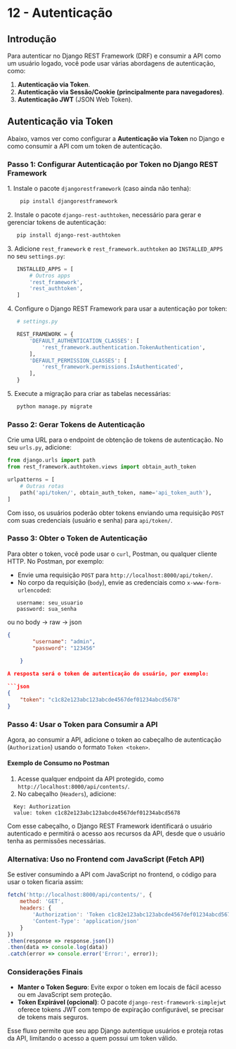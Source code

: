 # 12 - **Autenticação**

## Introdução

Para autenticar no Django REST Framework (DRF) e consumir a API como um usuário logado, você pode usar várias abordagens de autenticação, como:

1. **Autenticação via Token**.
2. **Autenticação via Sessão/Cookie (principalmente para navegadores)**.
3. **Autenticação JWT** (JSON Web Token).

## Autenticação via Token

Abaixo, vamos ver como configurar a **Autenticação via Token** no Django e como consumir a API com um token de autenticação.

### Passo 1: Configurar Autenticação por Token no Django REST Framework

1\. Instale o pacote `djangorestframework` (caso ainda não tenha):

```bash
    pip install djangorestframework
```

2\. Instale o pacote `django-rest-authtoken`, necessário para gerar e gerenciar tokens de autenticação:

```bash
   pip install django-rest-authtoken
```

3\. Adicione `rest_framework` e `rest_framework.authtoken` ao `INSTALLED_APPS` no seu `settings.py`:

```python
   INSTALLED_APPS = [
       # Outros apps
       'rest_framework',
       'rest_authtoken',
   ]
```

4\. Configure o Django REST Framework para usar a autenticação por token:

```python
   # settings.py

   REST_FRAMEWORK = {
       'DEFAULT_AUTHENTICATION_CLASSES': [
           'rest_framework.authentication.TokenAuthentication',
       ],
       'DEFAULT_PERMISSION_CLASSES': [
           'rest_framework.permissions.IsAuthenticated',
       ],
   }
```

5\. Execute a migração para criar as tabelas necessárias:

```bash
   python manage.py migrate
```

### Passo 2: Gerar Tokens de Autenticação

Crie uma URL para o endpoint de obtenção de tokens de autenticação. No seu `urls.py`, adicione:

```python
from django.urls import path
from rest_framework.authtoken.views import obtain_auth_token

urlpatterns = [
    # Outras rotas
    path('api/token/', obtain_auth_token, name='api_token_auth'),
]
```

Com isso, os usuários poderão obter tokens enviando uma requisição `POST` com suas credenciais (usuário e senha) para `api/token/`.

### Passo 3: Obter o Token de Autenticação

Para obter o token, você pode usar o `curl`, Postman, ou qualquer cliente HTTP. No Postman, por exemplo:

- Envie uma requisição `POST` para `http://localhost:8000/api/token/`.
- No corpo da requisição (`body`), envie as credenciais como `x-www-form-urlencoded`:

```plaintext
   username: seu_usuario
   password: sua_senha
```

ou no body -> raw -> json

```json
{
        "username": "admin",
        "password": "123456"
        
    }

A resposta será o token de autenticação do usuário, por exemplo:

```json
{
    "token": "c1c82e123abc123abcde4567def01234abcd5678"
}
```

### Passo 4: Usar o Token para Consumir a API

Agora, ao consumir a API, adicione o token ao cabeçalho de autenticação (`Authorization`) usando o formato `Token <token>`.

#### Exemplo de Consumo no Postman

1. Acesse qualquer endpoint da API protegido, como `http://localhost:8000/api/contents/`.
2. No cabeçalho (`Headers`), adicione:

```plaintext
  Key: Authorization 
  value: token c1c82e123abc123abcde4567def01234abcd5678
```

Com esse cabeçalho, o Django REST Framework identificará o usuário autenticado e permitirá o acesso aos recursos da API, desde que o usuário tenha as permissões necessárias.

### Alternativa: Uso no Frontend com JavaScript (Fetch API)

Se estiver consumindo a API com JavaScript no frontend, o código para usar o token ficaria assim:

```javascript
fetch('http://localhost:8000/api/contents/', {
    method: 'GET',
    headers: {
        'Authorization': 'Token c1c82e123abc123abcde4567def01234abcd5678',
        'Content-Type': 'application/json'
    }
})
.then(response => response.json())
.then(data => console.log(data))
.catch(error => console.error('Error:', error));
```

### Considerações Finais

- **Manter o Token Seguro**: Evite expor o token em locais de fácil acesso ou em JavaScript sem proteção.
- **Token Expirável (opcional)**: O pacote `django-rest-framework-simplejwt` oferece tokens JWT com tempo de expiração configurável, se precisar de tokens mais seguros.

Esse fluxo permite que seu app Django autentique usuários e proteja rotas da API, limitando o acesso a quem possui um token válido.
